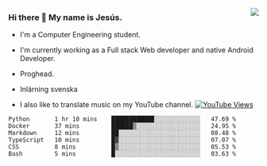 <img align='right' src="https://github-readme-stats-eight-rose-90.vercel.app
/api?username=JesusJimenezG&show_icons=true&theme=radical">

### Hi there 👋 My name is Jesús.
- I'm a Computer Engineering student.
- I'm currently working as a Full stack Web developer and native Android Developer.

- Proghead.
- Inlärning svenska
- I also like to translate music on my YouTube channel. [![YouTube Views](https://img.shields.io/youtube/channel/views/UCWnlcC4_sV9Imcy9ysQpxHA?style=social)](https://www.youtube.com/channel/UCWnlcC4_sV9Imcy9ysQpxHA)

<!--START_SECTION:waka-->

```text
Python       1 hr 10 mins    ████████████░░░░░░░░░░░░░   47.69 %
Docker       37 mins         ██████▒░░░░░░░░░░░░░░░░░░   24.95 %
Markdown     12 mins         ██░░░░░░░░░░░░░░░░░░░░░░░   08.48 %
TypeScript   10 mins         █▓░░░░░░░░░░░░░░░░░░░░░░░   07.07 %
CSS          8 mins          █▒░░░░░░░░░░░░░░░░░░░░░░░   05.53 %
Bash         5 mins          █░░░░░░░░░░░░░░░░░░░░░░░░   03.63 %
```

<!--END_SECTION:waka-->

<!--
**JesusJimenezG/JesusJimenezG** is a ✨ _special_ ✨ repository because its `README.md` (this file) appears on your GitHub profile.

Here are some ideas to get you started:

- 🔭 I’m currently working on ...
- 🌱 I’m currently learning ...
- 👯 I’m looking to collaborate on ...
- 🤔 I’m looking for help with ...
- 💬 Ask me about ...
- 📫 How to reach me: ...
- 😄 Pronouns: ...
- ⚡ Fun fact: ...
-->
